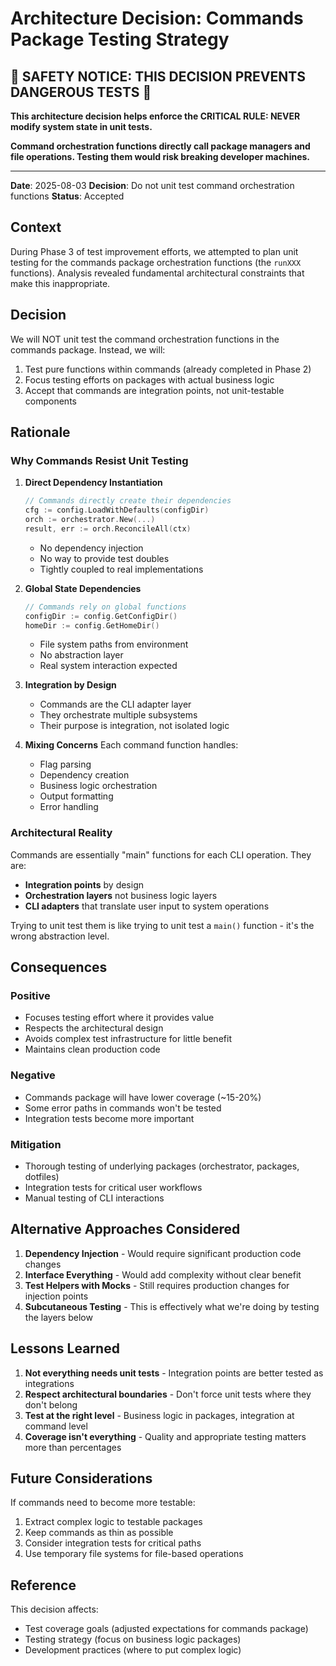 # Architecture Decision: Commands Package Testing Strategy

## 🛑 SAFETY NOTICE: THIS DECISION PREVENTS DANGEROUS TESTS 🛑

**This architecture decision helps enforce the CRITICAL RULE: NEVER modify system state in unit tests.**

**Command orchestration functions directly call package managers and file operations. Testing them would risk breaking developer machines.**

---

**Date**: 2025-08-03
**Decision**: Do not unit test command orchestration functions
**Status**: Accepted

## Context

During Phase 3 of test improvement efforts, we attempted to plan unit testing for the commands package orchestration functions (the `runXXX` functions). Analysis revealed fundamental architectural constraints that make this inappropriate.

## Decision

We will NOT unit test the command orchestration functions in the commands package. Instead, we will:
1. Test pure functions within commands (already completed in Phase 2)
2. Focus testing efforts on packages with actual business logic
3. Accept that commands are integration points, not unit-testable components

## Rationale

### Why Commands Resist Unit Testing

1. **Direct Dependency Instantiation**
   ```go
   // Commands directly create their dependencies
   cfg := config.LoadWithDefaults(configDir)
   orch := orchestrator.New(...)
   result, err := orch.ReconcileAll(ctx)
   ```
   - No dependency injection
   - No way to provide test doubles
   - Tightly coupled to real implementations

2. **Global State Dependencies**
   ```go
   // Commands rely on global functions
   configDir := config.GetConfigDir()
   homeDir := config.GetHomeDir()
   ```
   - File system paths from environment
   - No abstraction layer
   - Real system interaction expected

3. **Integration by Design**
   - Commands are the CLI adapter layer
   - They orchestrate multiple subsystems
   - Their purpose is integration, not isolated logic

4. **Mixing Concerns**
   Each command function handles:
   - Flag parsing
   - Dependency creation
   - Business logic orchestration
   - Output formatting
   - Error handling

### Architectural Reality

Commands are essentially "main" functions for each CLI operation. They are:
- **Integration points** by design
- **Orchestration layers** not business logic layers
- **CLI adapters** that translate user input to system operations

Trying to unit test them is like trying to unit test a `main()` function - it's the wrong abstraction level.

## Consequences

### Positive
- Focuses testing effort where it provides value
- Respects the architectural design
- Avoids complex test infrastructure for little benefit
- Maintains clean production code

### Negative
- Commands package will have lower coverage (~15-20%)
- Some error paths in commands won't be tested
- Integration tests become more important

### Mitigation
- Thorough testing of underlying packages (orchestrator, packages, dotfiles)
- Integration tests for critical user workflows
- Manual testing of CLI interactions

## Alternative Approaches Considered

1. **Dependency Injection** - Would require significant production code changes
2. **Interface Everything** - Would add complexity without clear benefit
3. **Test Helpers with Mocks** - Still requires production changes for injection points
4. **Subcutaneous Testing** - This is effectively what we're doing by testing the layers below

## Lessons Learned

1. **Not everything needs unit tests** - Integration points are better tested as integrations
2. **Respect architectural boundaries** - Don't force unit tests where they don't belong
3. **Test at the right level** - Business logic in packages, integration at command level
4. **Coverage isn't everything** - Quality and appropriate testing matters more than percentages

## Future Considerations

If commands need to become more testable:
1. Extract complex logic to testable packages
2. Keep commands as thin as possible
3. Consider integration tests for critical paths
4. Use temporary file systems for file-based operations

## Reference

This decision affects:
- Test coverage goals (adjusted expectations for commands package)
- Testing strategy (focus on business logic packages)
- Development practices (where to put complex logic)
